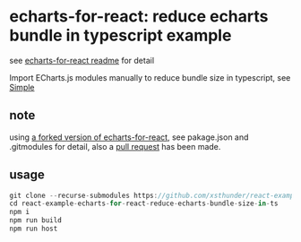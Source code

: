 # echarts-for-react: reduce echarts bundle in typescript example

see [echarts-for-react readme](https://github.com/hustcc/echarts-for-react/blob/master/README.md#typescript) for detail

Import ECharts.js modules manually to reduce bundle size in typescript, see [Simple](./src/Simple.tsx)

## note
using [a forked version of echarts-for-react](https://github.com/xsthunder/echarts-for-react), see pakage.json and .gitmodules for detail, also a [pull request](https://github.com/hustcc/echarts-for-react/pull/225) has been made.

## usage 
```js
git clone --recurse-submodules https://github.com/xsthunder/react-example-echarts-for-react-reduce-echarts-bundle-size-in-ts.git
cd react-example-echarts-for-react-reduce-echarts-bundle-size-in-ts
npm i
npm run build
npm run host
 ```
